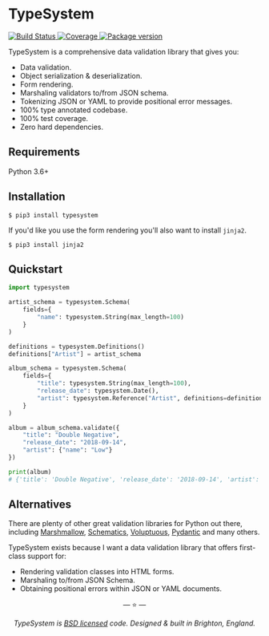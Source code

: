 # TypeSystem

<p>
<a href="https://github.com/encode/typesystem/actions">
    <img src="https://github.com/encode/typesystem/workflows/Test%20Suite/badge.svg" alt="Build Status">
</a>
<a href="https://codecov.io/gh/encode/typesystem">
    <img src="https://codecov.io/gh/encode/typesystem/branch/master/graph/badge.svg" alt="Coverage">
</a>
<a href="https://pypi.org/project/typesystem/">
    <img src="https://badge.fury.io/py/typesystem.svg" alt="Package version">
</a>
</p>

TypeSystem is a comprehensive data validation library that gives you:

* Data validation.
* Object serialization & deserialization.
* Form rendering.
* Marshaling validators to/from JSON schema.
* Tokenizing JSON or YAML to provide positional error messages.
* 100% type annotated codebase.
* 100% test coverage.
* Zero hard dependencies.

## Requirements

Python 3.6+

## Installation

```shell
$ pip3 install typesystem
```

If you'd like you use the form rendering you'll also want to install `jinja2`.

```shell
$ pip3 install jinja2
```

## Quickstart

```python
import typesystem

artist_schema = typesystem.Schema(
    fields={
        "name": typesystem.String(max_length=100)
    }
)

definitions = typesystem.Definitions()
definitions["Artist"] = artist_schema

album_schema = typesystem.Schema(
    fields={
        "title": typesystem.String(max_length=100),
        "release_date": typesystem.Date(),
        "artist": typesystem.Reference("Artist", definitions=definitions)
    }
)

album = album_schema.validate({
    "title": "Double Negative",
    "release_date": "2018-09-14",
    "artist": {"name": "Low"}
})

print(album)
# {'title': 'Double Negative', 'release_date': '2018-09-14', 'artist': {'name': 'Low'}}
```

## Alternatives

There are plenty of other great validation libraries for Python out there,
including [Marshmallow](https://github.com/marshmallow-code/marshmallow),
[Schematics](https://github.com/schematics/schematics),
[Voluptuous](https://github.com/alecthomas/voluptuous), [Pydantic](https://github.com/samuelcolvin/pydantic/) and many others.

TypeSystem exists because I want a data validation library that offers
first-class support for:

* Rendering validation classes into HTML forms.
* Marshaling to/from JSON Schema.
* Obtaining positional errors within JSON or YAML documents.

<p align="center">&mdash; ⭐️ &mdash;</p>
<p align="center"><i>TypeSystem is <a href="https://github.com/encode/typesystem/blob/master/LICENSE.md">BSD licensed</a> code. Designed & built in Brighton, England.</i></p>
